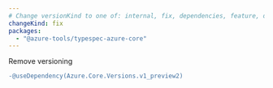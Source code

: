 ```yaml
---
# Change versionKind to one of: internal, fix, dependencies, feature, deprecation, breaking
changeKind: fix
packages:
  - "@azure-tools/typespec-azure-core"
---
```


Remove versioning

```diff lang=tsp
-@useDependency(Azure.Core.Versions.v1_preview2)
```
